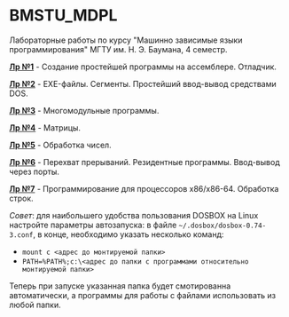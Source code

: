 # BMSTU_MDPL
Лабораторные работы по курсу "Машинно зависимые языки программирования" МГТУ им. Н. Э. Баумана, 4 семестр. 

[__Лр №1__](https://github.com/HanSoloCh/BMSTU_MDPL/tree/main/lab_1) - Создание простейшей программы на ассемблере. Отладчик.<br>

[__Лр №2__](https://github.com/HanSoloCh/BMSTU_MDPL/tree/main/lab_2) - EXE-файлы. Сегменты. Простейший ввод-вывод средствами DOS.<br>

[__Лр №3__](https://github.com/HanSoloCh/BMSTU_MDPL/tree/main/lab_3) - Многомодульные программы.<br>

[__Лр №4__](https://github.com/HanSoloCh/BMSTU_MDPL/tree/main/lab_4) - Матрицы.<br>

[__Лр №5__](https://github.com/HanSoloCh/BMSTU_MDPL/tree/main/lab_5) - Обработка чисел.<br>

[__Лр №6__](https://github.com/HanSoloCh/BMSTU_MDPL/tree/main/lab_6) - Перехват прерываний. Резидентные программы. Ввод-вывод через порты.<br>

[__Лр №7__](https://github.com/HanSoloCh/BMSTU_MDPL/tree/main/lab_7) - Программирование для процессоров x86/x86-64. Обработка строк.<br>

*Совет*: для наибольшего удобства пользования DOSBOX на Linux настройте параметры автозапуска: в файле `~/.dosbox/dosbox-0.74-3.conf`, в конце, необходимо указать несколько команд:
- `mount c <адрес до монтируемой папки>`
- `PATH=%PATH%;c:\<адрес до папки с программами относительно монтируемой папки>`

Теперь при запуске указанная папка будет смотированна автоматически, а программы для работы с файлами использовать из любой папки.

